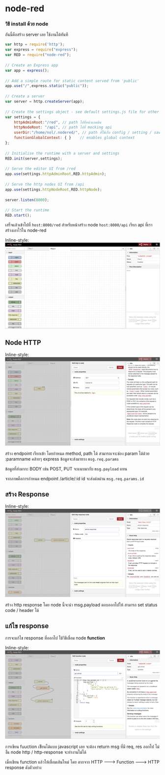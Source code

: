 # node-red

### วิธี install ด้วย node
อันนี้คือสร้าง server เลย ใช้งานได้ทันที

```javascript
var http = require('http');
var express = require("express");
var RED = require("node-red");

// Create an Express app
var app = express();

// Add a simple route for static content served from 'public'
app.use("/",express.static("public"));

// Create a server
var server = http.createServer(app);

// Create the settings object - see default settings.js file for other options
var settings = {
    httpAdminRoot:"/red", // path ไปที่หน้าแอดมิน
    httpNodeRoot: "/api", // path ไปที่ mocking api
    userDir:"/home/nol/.nodered/", // path ที่ใช้เก็บ config / setting / save
    functionGlobalContext: { }    // enables global context
};

// Initialise the runtime with a server and settings
RED.init(server,settings);

// Serve the editor UI from /red
app.use(settings.httpAdminRoot,RED.httpAdmin);

// Serve the http nodes UI from /api
app.use(settings.httpNodeRoot,RED.httpNode);

server.listen(8000);

// Start the runtime
RED.start();
```

เสร็จแล้วเข้าไปที่
`host:8000/red` สำหรับหน้าสร้าง node
`host:8000/api` เรียก api ที่เราสร้างเอาไว้ใน node-red


Inline-style: 
![alt text](https://github.com/muitsfriday/node-red-sample/blob/master/images/image1.png?raw=true "Logo Title Text 1")

## Node HTTP
Inline-style: 
![alt text](https://github.com/muitsfriday/node-red-sample/blob/master/images/image2.png?raw=true "Logo Title Text 1")

สร้าง endpoint เรียกเข้า โดยกำหนด method, path ได้ สามารถเจาะช่อง param ได้ด้วย :paramname คล้ายๆ express ข้อมูลจะส่งมาทาง `msg.req.params`

ข้อมูลที่ส่งมากะ BODY เช่น POST, PUT จะแนบมากับ `msg.payload` แทน

จากภาพคือการกำหนด endpoint /article/:id id จะส่งต่อผ่าน `msg.req.params.id`


## สร้าง Response
Inline-style: 
![alt text](https://github.com/muitsfriday/node-red-sample/blob/master/images/image3.png?raw=true "Logo Title Text 1")

สร้าง http response โดย node นี้จะนำ msg.payload ตอบออกไปให้ สามารถ set status code / header ได้


## แก้ไข response
การจะแก้ไข response ที่ออกไป ใช้วิธีเชื่อม node **function**

Inline-style: 
![alt text](https://github.com/muitsfriday/node-red-sample/blob/master/images/image4.png?raw=true "Logo Title Text 1")

การเขียน fuuction เขัียนได้แบบ javascript เลย จะต้อง return msg ที่มี req, res ออกไป ไม่งั้น node http / http-response จะทำงานไม่ได้

เมื่อเขียน function แล้วให้เชื่อมเส้นใหม่ โดย ลากจาก HTTP ---> Function ---> HTTP response
ดังตัวอย่าง 